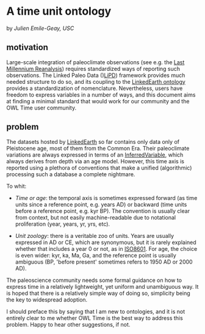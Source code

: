 # A time unit ontology

by _Julien Emile-Geay, USC_

## motivation
Large-scale integration of paleoclimate observations (see e.g. the [Last Millennium Reanalysis](https://www.researchgate.net/project/Last-Millennium-Reanalysis)) requires standardized ways of reporting such observations. The Linked Paleo Data ()[LiPD](http://wiki.linked.earth/Linked_Paleo_Data)) framework provides much needed structure to do so, and its coupling to the [LinkedEarth ontology](http://linked.earth/ontology/) provides a standardization of nomenclature.  Nevertheless, users have freedom to express variables in a number of ways, and this document aims at finding a minimal standard that would work for our community and the OWL Time user community.

## problem
The datasets hosted by [LinkedEarth](http://wiki.linked.earth) so far contains only data only of Pleistocene age, most of them from the Common Era. Their paleoclimate variations are always expressed in terms of an [InferredVariable](http://linked.earth/ontology/inferredVariable/1.0.0/index-en.html#Time), which always derives from depth via an age model. However, this time axis is reported using a plethora of conventions that make a unified (algorithmic) processing such a database a complete nightmare.

To whit:
- *Time or age*: the temporal axis is sometimes expressed forward (as time units since a reference point, e.g. years AD) or backward (time units before a reference point, e.g. kyr BP). The convention is usually clear from context, but not easily machine-readable due to notational proliferation (year, years, yr, yrs, etc).

- *Unit zoology*: there is a veritable zoo of units. Years are usually expressed in AD or CE, which are synonymous, but it is rarely explained whether that includes a year 0 or not, as in [ISO8601](https://www.iso.org/iso-8601-date-and-time-format.html).  For age, the choice is even wider: kyr, ka, Ma, Ga, and the reference point is usually ambiguous (BP, 'before present' sometimes refers to 1950 AD or 2000 AD).

The paleoscience community needs some formal guidance on how to express time in a relatively lightweight, yet uniform and unambiguous way. It is hoped that there is a relatively simple way of doing so, simplicity being the key to widespread adoption.

I should preface this by saying that I am new to ontologies, and it is not entirely clear to me whether OWL Time is the best way to address this problem. Happy to hear other suggestions, if not.
